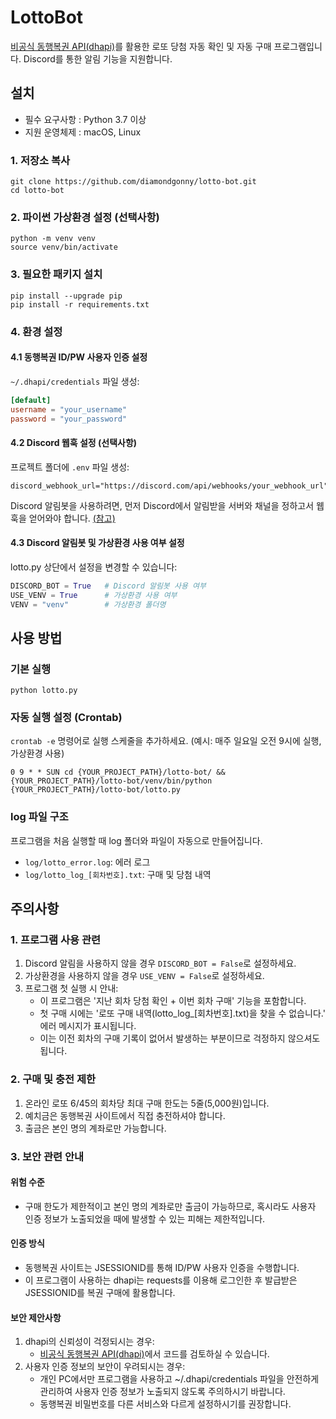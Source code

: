 # LottoBot

[비공식 동행복권 API(dhapi)](https://github.com/roeniss/dhlottery-api)를 활용한 로또 당첨 자동 확인 및 자동 구매 프로그램입니다. Discord를 통한 알림 기능을 지원합니다.


## 설치

- 필수 요구사항 : Python 3.7 이상
- 지원 운영체제 : macOS, Linux

### 1. 저장소 복사
```shell
git clone https://github.com/diamondgonny/lotto-bot.git
cd lotto-bot
```

### 2. 파이썬 가상환경 설정 (선택사항)
```shell
python -m venv venv
source venv/bin/activate
```

### 3. 필요한 패키지 설치
```shell
pip install --upgrade pip
pip install -r requirements.txt
```

### 4. 환경 설정
#### 4.1 동행복권 ID/PW 사용자 인증 설정
`~/.dhapi/credentials` 파일 생성:
```toml
[default]
username = "your_username"
password = "your_password"
```

#### 4.2 Discord 웹훅 설정 (선택사항)
프로젝트 폴더에 `.env` 파일 생성:
```env
discord_webhook_url="https://discord.com/api/webhooks/your_webhook_url"
```
Discord 알림봇을 사용하려면, 먼저 Discord에서 알림받을 서버와 채널을 정하고서 웹훅을 얻어와야 합니다. [(참고)](https://discordbot.tistory.com/35)

#### 4.3 Discord 알림봇 및 가상환경 사용 여부 설정
lotto.py 상단에서 설정을 변경할 수 있습니다:
```python
DISCORD_BOT = True   # Discord 알림봇 사용 여부
USE_VENV = True      # 가상환경 사용 여부
VENV = "venv"        # 가상환경 폴더명
```


## 사용 방법

### 기본 실행
```shell
python lotto.py
```

### 자동 실행 설정 (Crontab)
`crontab -e` 명령어로 실행 스케줄을 추가하세요. (예시: 매주 일요일 오전 9시에 실행, 가상환경 사용)
```shell
0 9 * * SUN cd {YOUR_PROJECT_PATH}/lotto-bot/ && {YOUR_PROJECT_PATH}/lotto-bot/venv/bin/python {YOUR_PROJECT_PATH}/lotto-bot/lotto.py
```

### log 파일 구조
프로그램을 처음 실행할 때 log 폴더와 파일이 자동으로 만들어집니다.
- `log/lotto_error.log`: 에러 로그
- `log/lotto_log_[회차번호].txt`: 구매 및 당첨 내역


## 주의사항

### 1. 프로그램 사용 관련
1. Discord 알림을 사용하지 않을 경우 `DISCORD_BOT = False`로 설정하세요.
2. 가상환경을 사용하지 않을 경우 `USE_VENV = False`로 설정하세요.
3. 프로그램 첫 실행 시 안내:
    - 이 프로그램은 '지난 회차 당첨 확인 + 이번 회차 구매' 기능을 포함합니다.
    - 첫 구매 시에는 '로또 구매 내역(lotto_log_[회차번호].txt)을 찾을 수 없습니다.' 에러 메시지가 표시됩니다.
    - 이는 이전 회차의 구매 기록이 없어서 발생하는 부분이므로 걱정하지 않으셔도 됩니다.

### 2. 구매 및 충전 제한
1. 온라인 로또 6/45의 회차당 최대 구매 한도는 5줄(5,000원)입니다.
2. 예치금은 동행복권 사이트에서 직접 충전하셔야 합니다.
3. 출금은 본인 명의 계좌로만 가능합니다.

### 3. 보안 관련 안내
#### 위험 수준
- 구매 한도가 제한적이고 본인 명의 계좌로만 출금이 가능하므로, 혹시라도 사용자 인증 정보가 노출되었을 때에 발생할 수 있는 피해는 제한적입니다.
#### 인증 방식
- 동행복권 사이트는 JSESSIONID를 통해 ID/PW 사용자 인증을 수행합니다.
- 이 프로그램이 사용하는 dhapi는 requests를 이용해 로그인한 후 발급받은 JSESSIONID를 복권 구매에 활용합니다.
#### 보안 제안사항
1. dhapi의 신뢰성이 걱정되시는 경우:
    - [비공식 동행복권 API(dhapi)](https://github.com/roeniss/dhlottery-api)에서 코드를 검토하실 수 있습니다.
2. 사용자 인증 정보의 보안이 우려되시는 경우:
    - 개인 PC에서만 프로그램을 사용하고 ~/.dhapi/credentials 파일을 안전하게 관리하여 사용자 인증 정보가 노출되지 않도록 주의하시기 바랍니다.
    - 동행복권 비밀번호를 다른 서비스와 다르게 설정하시기를 권장합니다.
